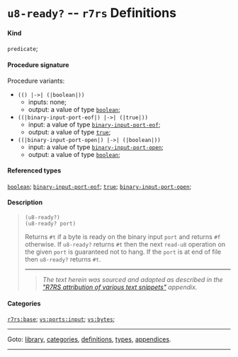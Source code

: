 

<a id='definition__r7rs__u8-ready_3f'></a>

# `u8-ready?` -- `r7rs` Definitions


#### Kind

`predicate`;


#### Procedure signature

Procedure variants:
 * `(() |->| (|boolean|))`
   * inputs: none;
   * output: a value of type [`boolean`](../../r7rs/types/boolean.md#type__r7rs__boolean);
 * `((|binary-input-port-eof|) |->| (|true|))`
   * input: a value of type [`binary-input-port-eof`](../../r7rs/types/binary-input-port-eof.md#type__r7rs__binary-input-port-eof);
   * output: a value of type [`true`](../../r7rs/types/true.md#type__r7rs__true);
 * `((|binary-input-port-open|) |->| (|boolean|))`
   * input: a value of type [`binary-input-port-open`](../../r7rs/types/binary-input-port-open.md#type__r7rs__binary-input-port-open);
   * output: a value of type [`boolean`](../../r7rs/types/boolean.md#type__r7rs__boolean);


#### Referenced types

[`boolean`](../../r7rs/types/boolean.md#type__r7rs__boolean);
[`binary-input-port-eof`](../../r7rs/types/binary-input-port-eof.md#type__r7rs__binary-input-port-eof);
[`true`](../../r7rs/types/true.md#type__r7rs__true);
[`binary-input-port-open`](../../r7rs/types/binary-input-port-open.md#type__r7rs__binary-input-port-open);


#### Description

> ````
> (u8-ready?)
> (u8-ready? port)
> ````
> 
> 
> Returns `#t` if a byte is ready on the binary input `port`
> and returns `#f` otherwise.  If `u8-ready?` returns
> `#t` then the next `read-u8` operation on the given
> `port` is guaranteed not to hang.  If the `port` is at end of
> file then `u8-ready?` returns `#t`.
> 
> 
> ----
> > *The text herein was sourced and adapted as described in the ["R7RS attribution of various text snippets"](../../r7rs/appendices/attribution.md#appendix__r7rs__attribution) appendix.*


#### Categories

[`r7rs:base`](../../r7rs/categories/r7rs_3a_base.md#category__r7rs__r7rs_3a_base);
[`vs:ports:input`](../../r7rs/categories/vs_3a_ports_3a_input.md#category__r7rs__vs_3a_ports_3a_input);
[`vs:bytes`](../../r7rs/categories/vs_3a_bytes.md#category__r7rs__vs_3a_bytes);

----

Goto: [library](../../r7rs/_index.md#library__r7rs), [categories](../../r7rs/categories/_index.md#toc__r7rs__categories), [definitions](../../r7rs/definitions/_index.md#toc__r7rs__definitions), [types](../../r7rs/types/_index.md#toc__r7rs__types), [appendices](../../r7rs/appendices/_index.md#toc__r7rs__appendices).

----

